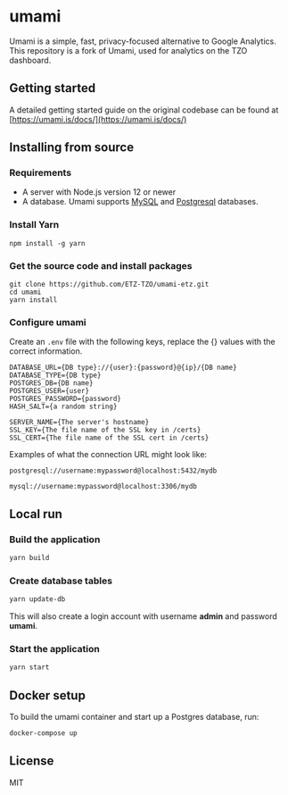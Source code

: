 # umami

Umami is a simple, fast, privacy-focused alternative to Google Analytics.  
This repository is a fork of Umami, used for analytics on the TZO dashboard.

## Getting started

A detailed getting started guide on the original codebase can be found at [https://umami.is/docs/](https://umami.is/docs/)

## Installing from source

### Requirements

- A server with Node.js version 12 or newer
- A database. Umami supports [MySQL](https://www.mysql.com/) and [Postgresql](https://www.postgresql.org/) databases.

### Install Yarn

```
npm install -g yarn
```

### Get the source code and install packages

```
git clone https://github.com/ETZ-TZO/umami-etz.git
cd umami
yarn install
```

### Configure umami

Create an `.env` file with the following keys, replace the {} values with the correct information.

```
DATABASE_URL={DB type}://{user}:{password}@{ip}/{DB name}
DATABASE_TYPE={DB type}
POSTGRES_DB={DB name}
POSTGRES_USER={user}
POSTGRES_PASSWORD={password}
HASH_SALT={a random string}

SERVER_NAME={The server's hostname}
SSL_KEY={The file name of the SSL key in /certs}
SSL_CERT={The file name of the SSL cert in /certs}
```

Examples of what the connection URL might look like:
```
postgresql://username:mypassword@localhost:5432/mydb

mysql://username:mypassword@localhost:3306/mydb
```

## Local run
### Build the application

```bash
yarn build
```

### Create database tables

```bash
yarn update-db
```

This will also create a login account with username **admin** and password **umami**.

### Start the application

```bash
yarn start
```

## Docker setup

To build the umami container and start up a Postgres database, run:

```bash
docker-compose up
```

## License

MIT
